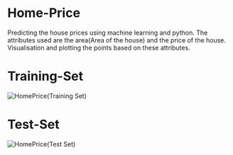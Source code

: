 # Home-Price
Predicting the house prices using machine learning and python.
The attributes used are the area(Area of the house) and the price of the house.
Visualisation and plotting the points based on these attributes.

# Training-Set
![HomePrice(Training Set)](https://user-images.githubusercontent.com/58935609/70916593-f5619e80-2041-11ea-9090-5dcb9e4fbe9d.png)

# Test-Set
![HomePrice(Test Set)](https://user-images.githubusercontent.com/58935609/70916709-24781000-2042-11ea-9180-128b640ffdaf.png)
